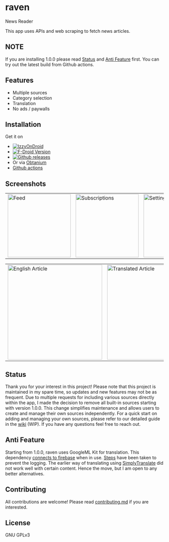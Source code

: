 # raven

News Reader

This app uses APIs and web scraping to fetch news articles.

## NOTE
If you are installing 1.0.0 please read [Status](#status) and [Anti Feature](#anti-feature) first. You can try out the latest build from Github actions.

## Features
- Multiple sources
- Category selection
- Translation
- No ads / paywalls


## Installation
Get it on
- [![IzzyOnDroid](https://img.shields.io/endpoint?url=https://apt.izzysoft.de/fdroid/api/v1/shield/kshib.raven)](https://apt.izzysoft.de/fdroid/index/apk/kshib.raven)
- [![F-Droid Version](https://img.shields.io/f-droid/v/kshib.raven?color=blue&label=F-Droid)](https://f-droid.org/en/packages/kshib.raven)
- [![Github releases](https://img.shields.io/github/v/release/ksh-b/raven?label=Github)](https://github.com/ksh-b/raven/releases/latest)
- Or via [Obtanium](https://github.com/ImranR98/Obtainium)
- [Github actions](https://github.com/ksh-b/raven/actions)

## Screenshots
<table>
  <tr>
    <td><a href="https://github.com/ksh-b/raven/blob/master/fastlane/metadata/android/en-US/images/phoneScreenshots/1.png"><img src="https://github.com/ksh-b/raven/blob/master/fastlane/metadata/android/en-US/images/phoneScreenshots/1.png?raw=true" width="200"  alt="Feed"></a></td>
    <td><a href="https://github.com/ksh-b/raven/blob/master/fastlane/metadata/android/en-US/images/phoneScreenshots/2.png"><img src="https://github.com/ksh-b/raven/blob/master/fastlane/metadata/android/en-US/images/phoneScreenshots/2.png?raw=true" width="200"  alt="Subscriptions"></a></td>
    <td><a href="https://github.com/ksh-b/raven/blob/master/fastlane/metadata/android/en-US/images/phoneScreenshots/3.png"><img src="https://github.com/ksh-b/raven/blob/master/fastlane/metadata/android/en-US/images/phoneScreenshots/3.png?raw=true" width="200"  alt="Settings"></a></td>
  </tr>
</table>
<table>
  <tr>
    <td><a href="https://github.com/ksh-b/raven/blob/master/fastlane/metadata/android/en-US/images/phoneScreenshots/4.png"><img src="https://github.com/ksh-b/raven/blob/master/fastlane/metadata/android/en-US/images/phoneScreenshots/4.png?raw=true" width="300"  alt="English Article"></a></td>
    <td><a href="https://github.com/ksh-b/raven/blob/master/fastlane/metadata/android/en-US/images/phoneScreenshots/5.png"><img src="https://github.com/ksh-b/raven/blob/master/fastlane/metadata/android/en-US/images/phoneScreenshots/5.png?raw=true" width="300"  alt="Translated Article"></a></td>
  </tr>
</table>

## Status
Thank you for your interest in this project! Please note that this project is maintained in my spare time, so updates and new features may not be as frequent.
Due to multiple requests for including various sources directly within the app, I made the decision to remove all built-in sources starting with version 1.0.0. This change simplifies maintenance and allows users to create and manage their own sources independently.
For a quick start on adding and managing your own sources, please refer to our detailed guide in the [wiki](https://github.com/raven-repo/wiki/wiki) (WIP). If you have any questions feel free to reach out.

## Anti Feature
Starting from 1.0.0, raven uses GoogleML Kit for translation. This dependency [connects to firebase](https://github.com/flutter-ml/google_ml_kit_flutter/issues/198) when in use. [Steps](https://firebase.google.com/docs/perf-mon/disable-sdk?platform=android#disable-library) have been taken to prevent the logging.
The earlier way of translating using [SimplyTranslate](https://simplytranslate.org/) did not work well with certain content. Hence the move, but I am open to any better alternatives.

## Contributing
All contributions are welcome! Please read [contributing.md](https://github.com/ksh-b/raven/blob/master/contributing.md) if you are interested.

## License
GNU GPLv3
